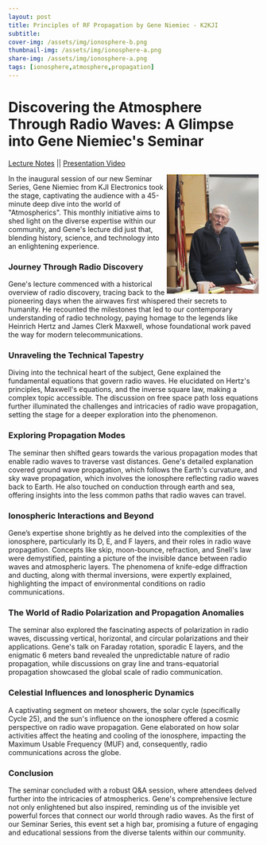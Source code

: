 ```yaml
---
layout: post
title: Principles of RF Propagation by Gene Niemiec - K2KJI
subtitle:
cover-img: /assets/img/ionosphere-b.png
thumbnail-img: /assets/img/ionosphere-a.png
share-img: /assets/img/ionosphere-a.png
tags: [ionosphere,atmosphere,propagation]
---
```

# Discovering the Atmosphere Through Radio Waves: A Glimpse into Gene Niemiec's Seminar

[Lecture Notes](../assets/pdf/K2KJI-presentation.pdf) || 
[Presentation Video](https://www.youtube.com/watch?v=-DwEA7eCeho)

<img align="right" width="185" height="240" src="/assets/img/gene-kji-lecture.jpg">
In the inaugural session of our new Seminar Series, Gene Niemiec from KJI Electronics took the stage, captivating the audience with a 45-minute deep dive into the world of "Atmospherics". This monthly initiative aims to shed light on the diverse expertise within our community, and Gene's lecture did just that, blending history, science, and technology into an enlightening experience.

<br />

### Journey Through Radio Discovery

Gene's lecture commenced with a historical overview of radio discovery, tracing back to the pioneering days when the airwaves first whispered their secrets to humanity. He recounted the milestones that led to our contemporary understanding of radio technology, paying homage to the legends like Heinrich Hertz and James Clerk Maxwell, whose foundational work paved the way for modern telecommunications.

### Unraveling the Technical Tapestry

Diving into the technical heart of the subject, Gene explained the fundamental equations that govern radio waves. He elucidated on Hertz's principles, Maxwell's equations, and the inverse square law, making a complex topic accessible. The discussion on free space path loss equations further illuminated the challenges and intricacies of radio wave propagation, setting the stage for a deeper exploration into the phenomenon.

### Exploring Propagation Modes

The seminar then shifted gears towards the various propagation modes that enable radio waves to traverse vast distances. Gene's detailed explanation covered ground wave propagation, which follows the Earth's curvature, and sky wave propagation, which involves the ionosphere reflecting radio waves back to Earth. He also touched on conduction through earth and sea, offering insights into the less common paths that radio waves can travel.

### Ionospheric Interactions and Beyond

Gene’s expertise shone brightly as he delved into the complexities of the ionosphere, particularly its D, E, and F layers, and their roles in radio wave propagation. Concepts like skip, moon-bounce, refraction, and Snell's law were demystified, painting a picture of the invisible dance between radio waves and atmospheric layers. The phenomena of knife-edge diffraction and ducting, along with thermal inversions, were expertly explained, highlighting the impact of environmental conditions on radio communications.

### The World of Radio Polarization and Propagation Anomalies

The seminar also explored the fascinating aspects of polarization in radio waves, discussing vertical, horizontal, and circular polarizations and their applications. Gene's talk on Faraday rotation, sporadic E layers, and the enigmatic 6 meters band revealed the unpredictable nature of radio propagation, while discussions on gray line and trans-equatorial propagation showcased the global scale of radio communication.

### Celestial Influences and Ionospheric Dynamics

A captivating segment on meteor showers, the solar cycle (specifically Cycle 25), and the sun's influence on the ionosphere offered a cosmic perspective on radio wave propagation. Gene elaborated on how solar activities affect the heating and cooling of the ionosphere, impacting the Maximum Usable Frequency (MUF) and, consequently, radio communications across the globe.

### Conclusion

The seminar concluded with a robust Q&A session, where attendees delved further into the intricacies of atmospherics. Gene's comprehensive lecture not only enlightened but also inspired, reminding us of the invisible yet powerful forces that connect our world through radio waves. As the first of our Seminar Series, this event set a high bar, promising a future of engaging and educational sessions from the diverse talents within our community.